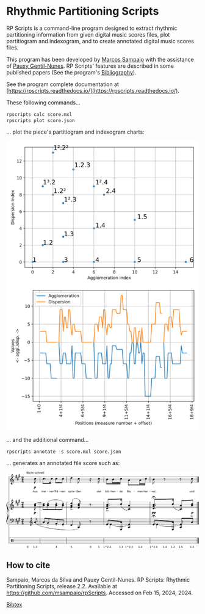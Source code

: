 # Rhythmic Partitioning Scripts

RP Scripts is a command-line program designed to extract rhythmic partitioning information from given digital music scores files, plot partitiogram and indexogram, and to create annotated digital music scores files.

This program has been developed by [Marcos Sampaio](https://marcos.sampaio.me) with the assistance of [Pauxy Gentil-Nunes](https://pauxy.net). RP Scripts' features are described in some published papers (See the program's [Bibliography](https://rpscripts.readthedocs.io/en/latest/bibliography.html)).

See the program complete documentation at [https://rpscripts.readthedocs.io/](https://rpscripts.readthedocs.io/).

These following commands...

    rpscripts calc score.mxl
    rpscripts plot score.json

... plot the piece's partitiogram and indexogram charts:

![](examples/schumann-opus48no2-simple-partitiogram.svg)
![](examples/schumann-opus48no2-simple-indexogram.svg)

... and the additional command...

    rpscripts annotate -s score.mxl score.json

... generates an annotated file score such as:

![](examples/schumann-opus48no2-annotated.svg)

## How to cite

Sampaio, Marcos da Silva and Pauxy Gentil-Nunes. RP Scripts: Rhythmic Partitioning Scripts, release 2.2. Available at https://github.com/msampaio/rpScripts. Accessed on Feb 15, 2024, 2024.

[Bibtex](bibtex.bib)
